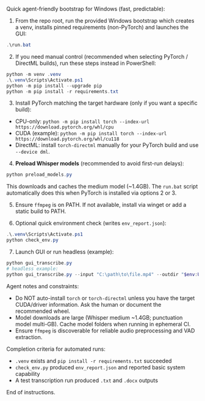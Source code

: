 <!-- Use this file to provide workspace-specific custom instructions to Copilot. For more details, visit https://code.visualstudio.com/docs/copilot/copilot-customization#_use-a-githubcopilotinstructionsmd-file -->
Quick agent-friendly bootstrap for Windows (fast, predictable):

1) From the repo root, run the provided Windows bootstrap which creates a venv, installs pinned requirements (non-PyTorch) and launches the GUI:

```powershell
.\run.bat
```

2) If you need manual control (recommended when selecting PyTorch / DirectML builds), run these steps instead in PowerShell:

```powershell
python -m venv .venv
.\.venv\Scripts\Activate.ps1
python -m pip install --upgrade pip
python -m pip install -r requirements.txt
```

3) Install PyTorch matching the target hardware (only if you want a specific build):
- CPU-only: `python -m pip install torch --index-url https://download.pytorch.org/whl/cpu`
- CUDA (example): `python -m pip install torch --index-url https://download.pytorch.org/whl/cu118`
- DirectML: install `torch-directml` manually for your PyTorch build and use `--device dml`.

4) **Preload Whisper models** (recommended to avoid first-run delays):

```powershell
python preload_models.py
```

This downloads and caches the medium model (~1.4GB). The `run.bat` script automatically does this when PyTorch is installed via options 2 or 3.

5) Ensure `ffmpeg` is on PATH. If not available, install via winget or add a static build to PATH.

6) Optional quick environment check (writes `env_report.json`):

```powershell
.\.venv\Scripts\Activate.ps1
python check_env.py
```

7) Launch GUI or run headless (example):

```powershell
python gui_transcribe.py
# headless example:
python gui_transcribe.py --input "C:\path\to\file.mp4" --outdir "$env:USERPROFILE\Downloads" --model medium --preprocess --vad --punctuate --keep-temp
```

Agent notes and constraints:
- Do NOT auto-install `torch` or `torch-directml` unless you have the target CUDA/driver information. Ask the human or document the recommended wheel.
- Model downloads are large (Whisper medium ~1.4GB; punctuation model multi-GB). Cache model folders when running in ephemeral CI.
- Ensure `ffmpeg` is discoverable for reliable audio preprocessing and VAD extraction.

Completion criteria for automated runs:
- `.venv` exists and `pip install -r requirements.txt` succeeded
- `check_env.py` produced `env_report.json` and reported basic system capability
- A test transcription run produced `.txt` and `.docx` outputs

End of instructions.
